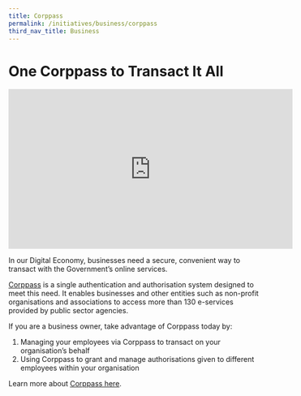 ```yaml
---
title: Corppass
permalink: /initiatives/business/corppass
third_nav_title: Business
---
```

# One Corppass to Transact It All 

<iframe width="560" height="315" src="https://www.youtube.com/embed/ifwp4kfYXCk" frameborder="0" allow="accelerometer; autoplay; clipboard-write; encrypted-media; gyroscope; picture-in-picture" allowfullscreen></iframe>

In our Digital Economy, businesses need a secure, convenient way to transact with the Government’s online services.

[Corppass](https://www.corppass.gov.sg/cpauth/login/homepage?TAM_OP=login) is a single authentication and authorisation system designed to meet this need. It enables businesses and other entities such as non-profit organisations and associations to access more than 130 e-services provided by public sector agencies.

If you are a business owner, take advantage of Corppass today by:

1. Managing your employees via Corppass to transact on your organisation’s behalf  
2. Using Corppass to grant and manage authorisations given to different employees within your organisation

Learn more about [Corppass here](https://www.corppass.gov.sg/cpauth/login/homepage?TAM_OP=login).
